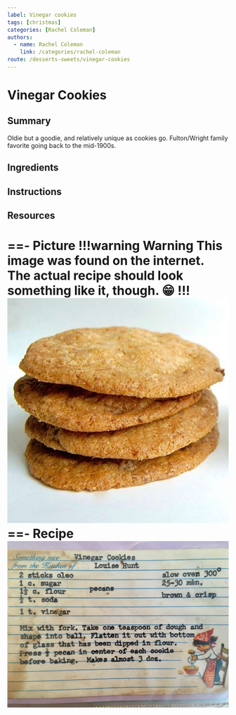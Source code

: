 ```yaml
---
label: Vinegar cookies
tags: [christmas]
categories: [Rachel Coleman]
authors:
  - name: Rachel Coleman
    link: /categories/rachel-coleman
route: /desserts-sweets/vinegar-cookies
---
```


# Vinegar Cookies
## Summary
Oldie but a goodie, and relatively unique as cookies go. Fulton/Wright family favorite going back to the mid-1900s.

## Ingredients

## Instructions

## Resources
==- Picture
!!!warning Warning
This image was found on the internet. The actual recipe should look something like it, though. 😁
!!!
![](/static/banners/tmp/vinegar-cookies.jpg)
==- Recipe
![](/static/recipes/vinegar-cookies.jpg)
===
